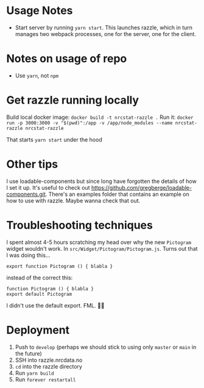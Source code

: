 


# Usage Notes
- Start server by running `yarn start`. This launches razzle, which in turn manages two webpack processes, one for the server, one for the client.

# Notes on usage of repo
- Use `yarn`, not `npm`

# Get razzle running locally

Build local docker image: `docker build -t nrcstat-razzle .`
Run it: `docker run -p 3000:3000 -v "$(pwd)":/app -v /app/node_modules --name nrcstat-razzle nrcstat-razzle`

That starts `yarn start` under the hood

# Other tips

I use loadable-components but since long have forgotten the details of how I set it up. It's useful to check out https://github.com/gregberge/loadable-components.git. There's an examples folder that contains an example on how to use with razzle. Maybe wanna check that out.

# Troubleshooting techniques

I spent almost 4-5 hours scratching my head over why the new `Pictogram` widget wouldn't work. In `src/Widget/Pictogram/Pictogram.js`. Turns out that I was doing this...
```
export function Pictogram () { blabla }
```
instead of the correct this:
```
function Pictogram () { blabla }
export default Pictogram
```

I didn't use the default export. FML. 🤦‍♂️


# Deployment
1. Push to `develop` (perhaps we should stick to using only `master` or `main` in the future)
2. SSH into razzle.nrcdata.no
3. `cd` into the razzle directory
4. Run `yarn build`
5. Run `forever restartall`